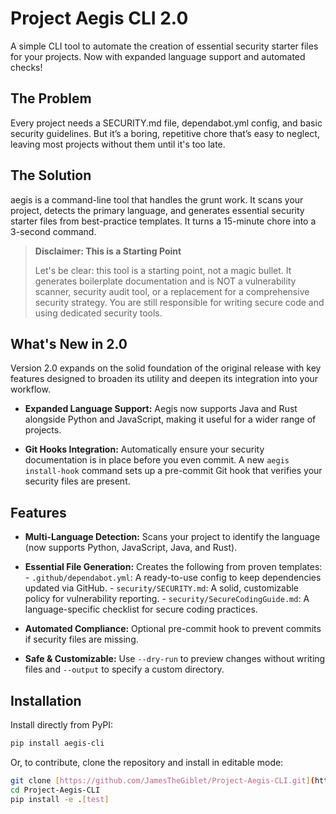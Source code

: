# Project Aegis CLI 2.0

A simple CLI tool to automate the creation of essential security starter files for your projects. Now with expanded language support and automated checks!

## The Problem

Every project needs a SECURITY.md file, dependabot.yml config, and basic security guidelines. But it’s a boring, repetitive chore that’s easy to neglect, leaving most projects without them until it's too late.

## The Solution

aegis is a command-line tool that handles the grunt work. It scans your project, detects the primary language, and generates essential security starter files from best-practice templates. It turns a 15-minute chore into a 3-second command.

> **Disclaimer: This is a Starting Point**
>
> Let's be clear: this tool is a starting point, not a magic bullet. It generates boilerplate documentation and is NOT a vulnerability scanner, security audit tool, or a replacement for a comprehensive security strategy. You are still responsible for writing secure code and using dedicated security tools.

## What's New in 2.0

Version 2.0 expands on the solid foundation of the original release with key features designed to broaden its utility and deepen its integration into your workflow.

- **Expanded Language Support:** Aegis now supports Java and Rust alongside Python and JavaScript, making it useful for a wider range of projects.

- **Git Hooks Integration:** Automatically ensure your security documentation is in place before you even commit. A new `aegis install-hook` command sets up a pre-commit Git hook that verifies your security files are present.

## Features

- **Multi-Language Detection:** Scans your project to identify the language (now supports Python, JavaScript, Java, and Rust).

- **Essential File Generation:** Creates the following from proven templates:
      - `.github/dependabot.yml`: A ready-to-use config to keep dependencies updated via GitHub.
      - `security/SECURITY.md`: A solid, customizable policy for vulnerability reporting.
      - `security/SecureCodingGuide.md`: A language-specific checklist for secure coding practices.

- **Automated Compliance:** Optional pre-commit hook to prevent commits if security files are missing.

- **Safe & Customizable:** Use `--dry-run` to preview changes without writing files and `--output` to specify a custom directory.

## Installation

Install directly from PyPI:

```bash
pip install aegis-cli
```

Or, to contribute, clone the repository and install in editable mode:

```bash
git clone [https://github.com/JamesTheGiblet/Project-Aegis-CLI.git](https://github.com/JamesTheGiblet/Project-Aegis-CLI.git)
cd Project-Aegis-CLI
pip install -e .[test]
```
